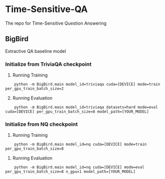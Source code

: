 # Time-Sensitive-QA
The repo for Time-Sensitive Question Answering


## BigBird

Extractive QA baseline model

### Initialize from TriviaQA checkpoint
1. Running Training
```
    python -m BigBird.main model_id=triviaqa cuda=[DEVICE] mode=train per_gpu_train_batch_size=2
```

2. Running Evaluation
```
    python -m BigBird.main model_id=triviaqa datasets=hard mode=eval cuda=[DEVICE] per_gpu_train_batch_size=8 model_path=[YOUR_MODEL]
```

### Initialize from NQ checkpoint
1. Running Training
```
    python -m BigBird.main model_id=nq cuda=[DEVICE] mode=train per_gpu_train_batch_size=8
```

1. Running Evaluation
```
    python -m BigBird.main model_id=nq cuda=[DEVICE] mode=eval per_gpu_train_batch_size=8 n_gpu=1 model_path=[YOUR_MODEL]
```
